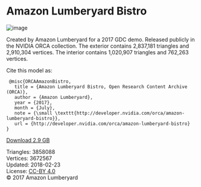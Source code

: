# Amazon Lumberyard Bistro

![image](https://casual-effects.com/g3d/data10/research/model/bistro/icon.png)

Created by Amazon Lumberyard for a 2017 GDC demo. Released publicly in the NVIDIA ORCA collection. The exterior contains
 2,837,181 triangles and 2,910,304 vertices. The interior contains 1,020,907 triangles and 762,263 vertices.

Cite this model as:

```
 @misc{ORCAAmazonBistro,
   title = {Amazon Lumberyard Bistro, Open Research Content Archive (ORCA)},
   author = {Amazon Lumberyard},
   year = {2017},
   month = {July},
   note = {\small \texttt{http://developer.nvidia.com/orca/amazon-lumberyard-bistro}},
   url = {http://developer.nvidia.com/orca/amazon-lumberyard-bistro}
} 
```


[Download 2.9 GB](https://casual-effects.com/g3d/data10/research/model/bistro/bistro.zip)


Triangles: 3858088\
Vertices: 3672567\
Updated: 2018-02-23\
License: [CC-BY 4.0](https://creativecommons.org/licenses/by/4.0/)\
© 2017 Amazon Lumberyard